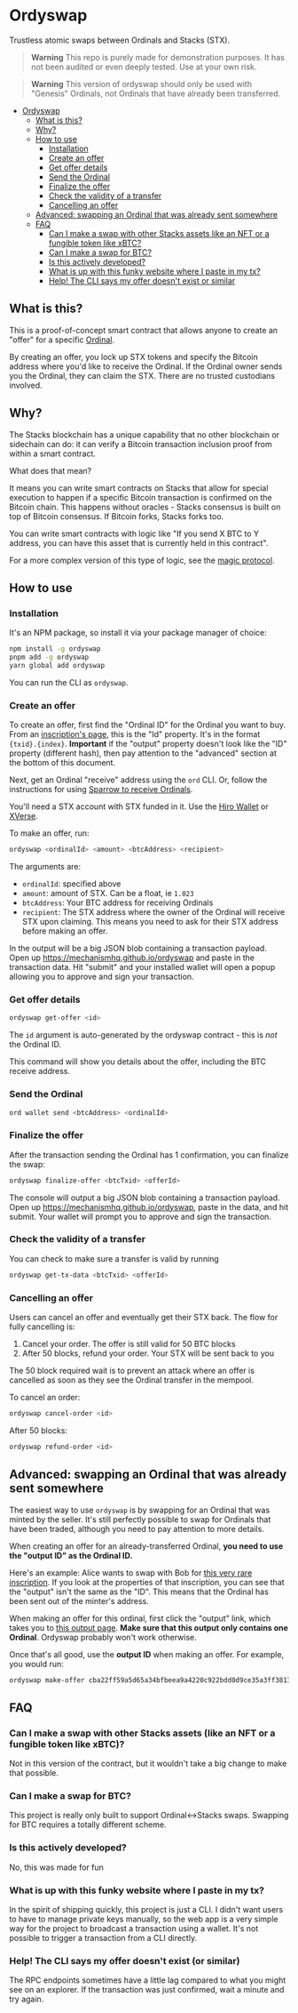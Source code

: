 # Ordyswap

Trustless atomic swaps between Ordinals and Stacks (STX).

> **Warning**
> This repo is purely made for demonstration purposes. It has not been audited or even deeply tested. Use at your own risk.

> **Warning**
> This version of ordyswap should only be used with "Genesis" Ordinals,
> not Ordinals that have already been transferred.

<!-- TOC -->

- [Ordyswap](#ordyswap)
  - [What is this?](#what-is-this)
  - [Why?](#why)
  - [How to use](#how-to-use)
    - [Installation](#installation)
    - [Create an offer](#create-an-offer)
    - [Get offer details](#get-offer-details)
    - [Send the Ordinal](#send-the-ordinal)
    - [Finalize the offer](#finalize-the-offer)
    - [Check the validity of a transfer](#check-the-validity-of-a-transfer)
    - [Cancelling an offer](#cancelling-an-offer)
  - [Advanced: swapping an Ordinal that was already sent somewhere](#advanced-swapping-an-ordinal-that-was-already-sent-somewhere)
  - [FAQ](#faq)
    - [Can I make a swap with other Stacks assets like an NFT or a fungible token like xBTC?](#can-i-make-a-swap-with-other-stacks-assets-like-an-nft-or-a-fungible-token-like-xbtc)
    - [Can I make a swap for BTC?](#can-i-make-a-swap-for-btc)
    - [Is this actively developed?](#is-this-actively-developed)
    - [What is up with this funky website where I paste in my tx?](#what-is-up-with-this-funky-website-where-i-paste-in-my-tx)
    - [Help! The CLI says my offer doesn't exist or similar](#help-the-cli-says-my-offer-doesnt-exist-or-similar)

<!-- /TOC -->

## What is this?

This is a proof-of-concept smart contract that allows anyone to create an "offer" for a specific [Ordinal](https://ordinals.com).

By creating an offer, you lock up STX tokens and specify the Bitcoin address where you'd like to receive the Ordinal. If the Ordinal owner sends you the Ordinal, they can claim the STX. There are no trusted custodians involved.

## Why?

The Stacks blockchain has a unique capability that no other blockchain or sidechain can do: it can verify a Bitcoin transaction inclusion proof from within a smart contract.

What does that mean?

It means you can write smart contracts on Stacks that allow for special execution to happen if a specific Bitcoin transaction is confirmed on the Bitcoin chain. This happens without oracles - Stacks consensus is built on top of Bitcoin consensus. If Bitcoin forks, Stacks forks too.

You can write smart contracts with logic like "If you send X BTC to Y address, you can have this asset that is currently held in this contract".

For a more complex version of this type of logic, see the [magic protocol](https://docs.magic.fun).

## How to use

### Installation

It's an NPM package, so install it via your package manager of choice:

```bash
npm install -g ordyswap
pnpm add -g ordyswap
yarn global add ordyswap
```

You can run the CLI as `ordyswap`.

### Create an offer

To create an offer, first find the "Ordinal ID" for the Ordinal you want to buy. From an [inscription's page](https://ordinals.com/inscription/a188465951f549724ce1206d31efecacc93716a49dfb21081ac0076f291b1231i0), this is the "Id" property. It's in the format `{txid}.{index}`. **Important** if the "output" property doesn't look like the "ID" property (different hash), then pay attention to the "advanced" section at the bottom of this document.

Next, get an Ordinal "receive" address using the `ord` CLI. Or, follow the instructions for using [Sparrow to receive Ordinals](https://gist.github.com/windsok/5b53a1ced6ef3eddbde260337de28980).

You'll need a STX account with STX funded in it. Use the [Hiro Wallet](https://wallet.hiro.so) or [XVerse](http://xverse.app).

To make an offer, run:

```bash
ordyswap <ordinalId> <amount> <btcAddress> <recipient>
```

The arguments are:

- `ordinalId`: specified above
- `amount`: amount of STX. Can be a float, ie `1.023`
- `btcAddress`: Your BTC address for receiving Ordinals
- `recipient`: The STX address where the owner of the Ordinal will receive STX upon claiming. This means you need to ask for their STX address before making an offer.

In the output will be a big JSON blob containing a transaction payload. Open up https://mechanismhq.github.io/ordyswap and paste in the transaction data. Hit "submit" and your installed wallet will open a popup allowing you to approve and sign your transaction.

### Get offer details

```bash
ordyswap get-offer <id>
```

The `id` argument is auto-generated by the ordyswap contract - this is _not_ the Ordinal ID.

This command will show you details about the offer, including the BTC receive address.

### Send the Ordinal

```bash
ord wallet send <btcAddress> <ordinalId>
```

### Finalize the offer

After the transaction sending the Ordinal has 1 confirmation, you can finalize the swap:

```bash
ordyswap finalize-offer <btcTxid> <offerId>
```

The console will output a big JSON blob containing a transaction payload. Open up https://mechanismhq.github.io/ordyswap, paste in the data, and hit submit. Your wallet will prompt you to approve and sign the transaction.

### Check the validity of a transfer

You can check to make sure a transfer is valid by running

```bash
ordyswap get-tx-data <btcTxid> <offerId>
```

### Cancelling an offer

Users can cancel an offer and eventually get their STX back. The flow for fully cancelling is:

1. Cancel your order. The offer is still valid for 50 BTC blocks
2. After 50 blocks, refund your order. Your STX will be sent back to you

The 50 block required wait is to prevent an attack where an offer is cancelled as soon as they see the Ordinal transfer in the mempool.

To cancel an order:

```bash
ordyswap cancel-order <id>
```

After 50 blocks:

```bash
ordyswap refund-order <id>
```

## Advanced: swapping an Ordinal that was already sent somewhere

The easiest way to use `ordyswap` is by swapping for an Ordinal that was minted by the seller. It's still perfectly possible to swap for Ordinals that have been traded, although you need to pay attention to more details.

When creating an offer for an already-transferred Ordinal, **you need to use the "output ID" as the Ordinal ID.**

Here's an example: Alice wants to swap with Bob for [this very rare inscription](https://ordinals.com/inscription/a5bf30241bb3b266c3c66851d4ac95ce62f5bffa4a31bef78bd1f409386b4c93i0). If you look at the properties of that inscription, you can see that the "output" isn't the same as the "ID". This means that the Ordinal has been sent out of the minter's address.

When making an offer for this ordinal, first click the "output" link, which takes you to [this output page](https://ordinals.com/output/cba22ff59a5d65a34bfbeea9a4220c922bdd0d9ce35a3ff3813b98fd81133ecd:0). **Make sure that this output only contains one Ordinal**. Ordyswap probably won't work otherwise.

Once that's all good, use the **output ID** when making an offer. For example, you would run:

```bash
ordyswap make-offer cba22ff59a5d65a34bfbeea9a4220c922bdd0d9ce35a3ff3813b98fd81133ecd:0 <amount> <btcAddress> <sellerStxAddress>
```

## FAQ

### Can I make a swap with other Stacks assets (like an NFT or a fungible token like xBTC)?

Not in this version of the contract, but it wouldn't take a big change to make that possible.

### Can I make a swap for BTC?

This project is really only built to support Ordinal<->Stacks swaps. Swapping for BTC requires a totally different scheme.

### Is this actively developed?

No, this was made for fun

### What is up with this funky website where I paste in my tx?

In the spirit of shipping quickly, this project is just a CLI. I didn't want users to have to manage private keys manually, so the web app is a very simple way for the project to broadcast a transaction using a wallet. It's not possible to trigger a transaction from a CLI directly.

### Help! The CLI says my offer doesn't exist (or similar)

The RPC endpoints sometimes have a little lag compared to what you might see on an explorer. If the transaction was just confirmed, wait a minute and try again.
